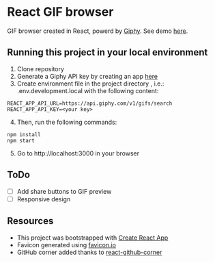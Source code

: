 # React GIF browser

GIF browser created in React, powerd by [Giphy](https://developers.giphy.com/docs/sdk/). See demo [here](https://nerycordova.github.io/react-gif-browser/).

## Running this project in your local environment

1. Clone repository
1. Generate a Giphy API key by creating an app [here](https://developers.giphy.com/docs/sdk/)
1. Create environment file in the project directory , i.e.: .env.development.local with the following content:

```
REACT_APP_API_URL=https://api.giphy.com/v1/gifs/search
REACT_APP_API_KEY=<your key>
```
4. Then, run the following commands:

```
npm install
npm start
```

5. Go to http://localhost:3000 in your browser

## ToDo
- [ ] Add share buttons to GIF preview
- [ ] Responsive design

## Resources
* This project was bootstrapped with [Create React App](https://github.com/facebook/create-react-app)
* Favicon generated using [favicon.io](https://favicon.io/favicon-generator/)
* GitHub corner added thanks to [react-github-corner](https://github.com/skratchdot/react-github-corner)
